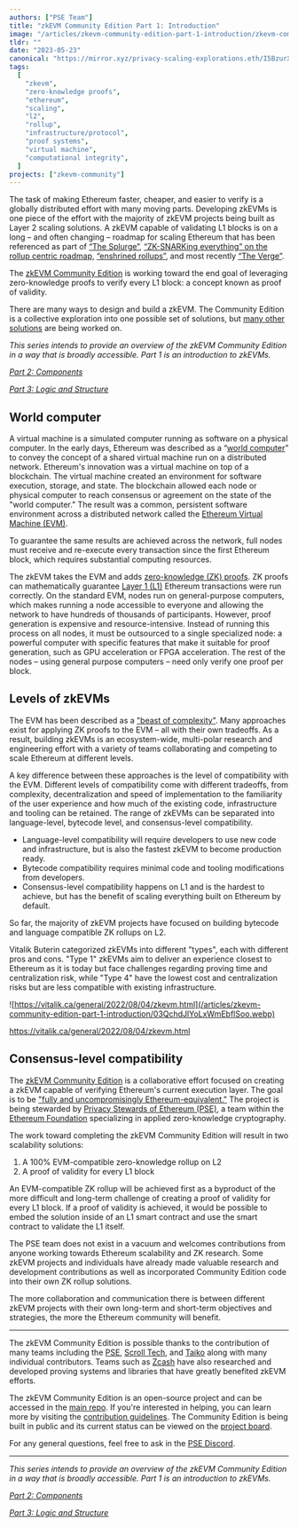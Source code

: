 ```yaml
---
authors: ["PSE Team"]
title: "zkEVM Community Edition Part 1: Introduction"
image: "/articles/zkevm-community-edition-part-1-introduction/zkevm-community-edition-part-1-introduction-cover-1.webp"
tldr: ""
date: "2023-05-23"
canonical: "https://mirror.xyz/privacy-scaling-explorations.eth/I5BzurX-T6slFaPbA4i3hVrO7U2VkBR45eO-N3CSnSg"
tags:
  [
    "zkevm",
    "zero-knowledge proofs",
    "ethereum",
    "scaling",
    "l2",
    "rollup",
    "infrastructure/protocol",
    "proof systems",
    "virtual machine",
    "computational integrity",
  ]
projects: ["zkevm-community"]
---
```


The task of making Ethereum faster, cheaper, and easier to verify is a globally distributed effort with many moving parts. Developing zkEVMs is one piece of the effort with the majority of zkEVM projects being built as Layer 2 scaling solutions. A zkEVM capable of validating L1 blocks is on a long – and often changing – roadmap for scaling Ethereum that has been referenced as part of [“The Splurge”](https://twitter.com/VitalikButerin/status/1466411377107558402), [“ZK-SNARKing everything” on the rollup centric roadmap,](https://www.reddit.com/r/ethereum/comments/j3px5s/a_rollupcentric_ethereum_roadmap_vitalik/) [“enshrined rollups”](https://www.reddit.com/r/ethereum/comments/vrx9xe/comment/if7auu7/), and most recently [“The Verge”](https://twitter.com/VitalikButerin/status/1588669782471368704).

The [zkEVM Community Edition](https://github.com/privacy-scaling-explorations/zkevm-specs) is working toward the end goal of leveraging zero-knowledge proofs to verify every L1 block: a concept known as proof of validity.

There are many ways to design and build a zkEVM. The Community Edition is a collective exploration into one possible set of solutions, but [many other solutions](https://vitalik.ca/general/2022/08/04/zkevm.html) are being worked on.

_This series intends to provide an overview of the zkEVM Community Edition in a way that is broadly accessible. Part 1 is an introduction to zkEVMs._

_[Part 2: Components](https://mirror.xyz/privacy-scaling-explorations.eth/AW854RXMqS3SU8WCA7Yz-LVnTXCOjpwhmwUq30UNi1Q)_

_[Part 3: Logic and Structure](https://mirror.xyz/privacy-scaling-explorations.eth/shl8eMBiObd6_AUBikXZrjKD4fibI6xUZd7d9Yv5ezE)_

## World computer

A virtual machine is a simulated computer running as software on a physical computer. In the early days, Ethereum was described as a “[world computer](https://www.youtube.com/watch?v=j23HnORQXvs)” to convey the concept of a shared virtual machine run on a distributed network. Ethereum's innovation was a virtual machine on top of a blockchain. The virtual machine created an environment for software execution, storage, and state. The blockchain allowed each node or physical computer to reach consensus or agreement on the state of the "world computer." The result was a common, persistent software environment across a distributed network called the [Ethereum Virtual Machine (EVM)](https://ethereum.org/en/developers/docs/evm/).

To guarantee the same results are achieved across the network, full nodes must receive and re-execute every transaction since the first Ethereum block, which requires substantial computing resources.

The zkEVM takes the EVM and adds [zero-knowledge (ZK) proofs](https://ethereum.org/en/zero-knowledge-proofs/#zk-snarks). ZK proofs can mathematically guarantee [Layer 1 (L1)](https://ethereum.org/en/layer-2/#what-is-layer-1) Ethereum transactions were run correctly. On the standard EVM, nodes run on general-purpose computers, which makes running a node accessible to everyone and allowing the network to have hundreds of thousands of participants. However, proof generation is expensive and resource-intensive. Instead of running this process on all nodes, it must be outsourced to a single specialized node: a powerful computer with specific features that make it suitable for proof generation, such as GPU acceleration or FPGA acceleration. The rest of the nodes – using general purpose computers – need only verify one proof per block.

## Levels of zkEVMs

The EVM has been described as a ["beast of complexity"](https://youtu.be/W2f_GLEtobo?t=448). Many approaches exist for applying ZK proofs to the EVM – all with their own tradeoffs. As a result, building zkEVMs is an ecosystem-wide, multi-polar research and engineering effort with a variety of teams collaborating and competing to scale Ethereum at different levels.

A key difference between these approaches is the level of compatibility with the EVM. Different levels of compatibility come with different tradeoffs, from complexity, decentralization and speed of implementation to the familiarity of the user experience and how much of the existing code, infrastructure and tooling can be retained. The range of zkEVMs can be separated into language-level, bytecode level, and consensus-level compatibility.

- Language-level compatibility will require developers to use new code and infrastructure, but is also the fastest zkEVM to become production ready.
- Bytecode compatibility requires minimal code and tooling modifications from developers.
- Consensus-level compatibility happens on L1 and is the hardest to achieve, but has the benefit of scaling everything built on Ethereum by default.

So far, the majority of zkEVM projects have focused on building bytecode and language compatible ZK rollups on L2.

Vitalik Buterin categorized zkEVMs into different "types", each with different pros and cons. "Type 1" zkEVMs aim to deliver an experience closest to Ethereum as it is today but face challenges regarding proving time and centralization risk, while "Type 4" have the lowest cost and centralization risks but are less compatible with existing infrastructure.

![https://vitalik.ca/general/2022/08/04/zkevm.html](/articles/zkevm-community-edition-part-1-introduction/03QchdJlYoLxWmEbflSoo.webp)

https://vitalik.ca/general/2022/08/04/zkevm.html

## Consensus-level compatibility

The [zkEVM Community Edition](https://github.com/privacy-scaling-explorations/zkevm-circuits) is a collaborative effort focused on creating a zkEVM capable of verifying Ethereum's current execution layer. The goal is to be ["fully and uncompromisingly Ethereum-equivalent."](https://vitalik.ca/general/2022/08/04/zkevm.html) The project is being stewarded by [Privacy Stewards of Ethereum (PSE)](https://appliedzkp.org/), a team within the [Ethereum Foundation](https://ethereum.foundation/) specializing in applied zero-knowledge cryptography.

The work toward completing the zkEVM Community Edition will result in two scalability solutions:

1.  A 100% EVM-compatible zero-knowledge rollup on L2
2.  A proof of validity for every L1 block

An EVM-compatible ZK rollup will be achieved first as a byproduct of the more difficult and long-term challenge of creating a proof of validity for every L1 block. If a proof of validity is achieved, it would be possible to embed the solution inside of an L1 smart contract and use the smart contract to validate the L1 itself.

The PSE team does not exist in a vacuum and welcomes contributions from anyone working towards Ethereum scalability and ZK research. Some zkEVM projects and individuals have already made valuable research and development contributions as well as incorporated Community Edition code into their own ZK rollup solutions.

The more collaboration and communication there is between different zkEVM projects with their own long-term and short-term objectives and strategies, the more the Ethereum community will benefit.

---

The zkEVM Community Edition is possible thanks to the contribution of many teams including the [PSE](https://appliedzkp.org/), [Scroll Tech](https://scroll.io/), and [Taiko](https://taiko.xyz/) along with many individual contributors. Teams such as [Zcash](https://electriccoin.co/) have also researched and developed proving systems and libraries that have greatly benefited zkEVM efforts.

The zkEVM Community Edition is an open-source project and can be accessed in the [main repo](https://github.com/privacy-scaling-explorations/zkevm-specs). If you're interested in helping, you can learn more by visiting the [contribution guidelines](https://github.com/privacy-scaling-explorations/zkevm-circuits/blob/main/CONTRIBUTING.md). The Community Edition is being built in public and its current status can be viewed on the [project board](https://github.com/orgs/privacy-scaling-explorations/projects/3/views/1).

For any general questions, feel free to ask in the [PSE Discord](https://discord.com/invite/sF5CT5rzrR).

---

_This series intends to provide an overview of the zkEVM Community Edition in a way that is broadly accessible. Part 1 is an introduction to zkEVMs._

_[Part 2: Components](https://mirror.xyz/privacy-scaling-explorations.eth/AW854RXMqS3SU8WCA7Yz-LVnTXCOjpwhmwUq30UNi1Q)_

_[Part 3: Logic and Structure](https://mirror.xyz/privacy-scaling-explorations.eth/shl8eMBiObd6_AUBikXZrjKD4fibI6xUZd7d9Yv5ezE)_
